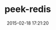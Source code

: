 ---
layout: post
title:  "peek-redis"
repo:   "peek/peek-redis"
date:   2015-02-18 17:21:20
gemurl: https://github.com/peek/peek-redis
---